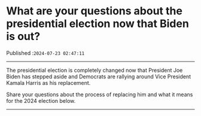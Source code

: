 # What are your questions about the presidential election now that Biden is out?

Published :`2024-07-23 02:47:11`

---

The presidential election is completely changed now that President Joe Biden has stepped aside and Democrats are rallying around Vice President Kamala Harris as his replacement.

Share your questions about the process of replacing him and what it means for the 2024 election below.

---

